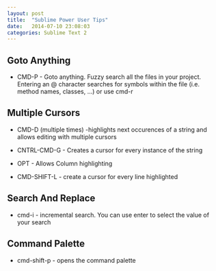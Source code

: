 ```yaml
---
layout: post
title:  "Sublime Power User Tips"
date:   2014-07-10 23:08:03
categories: Sublime Text 2
---
```


## Goto Anything

* CMD-P - Goto anything. Fuzzy search all the files in your project. Entering an @ character searches for symbols within the file (i.e. method names, classes, ...) or use cmd-r

## Multiple Cursors
* CMD-D (multiple times) -highlights next occurences of a string and allows editing with multiple cursors

* CNTRL-CMD-G - Creates a cursor for every instance of the string

* OPT - Allows Column highlighting

* CMD-SHIFT-L - create a cursor for every line highlighted


## Search And Replace

* cmd-i - incremental search. You can use enter to select the value of your search

## Command Palette

* cmd-shift-p - opens the command palette
